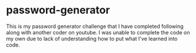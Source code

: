 # password-generator

This is my password generator challenge that I have completed following along with another coder on youtube.
I was unable to complete the code on my own due to lack of understanding how to put what I've learned into code.
